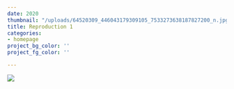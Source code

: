```yaml
---
date: 2020
thumbnail: "/uploads/64520309_446043179309105_7533273638187827200_n.jpg"
title: Reproduction 1
categories:
- homepage
project_bg_color: ''
project_fg_color: ''

---
```

![](https://app.forestry.io/sites/ldzcni2xb8659w/front-matter-media//uploads/64520309_446043179309105_7533273638187827200_n.jpg)
